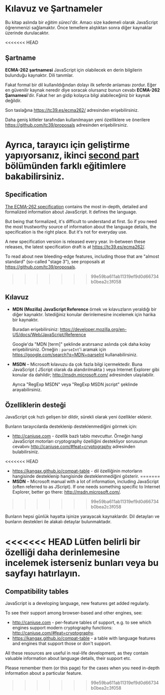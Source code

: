 
# Kılavuz ve Şartnameler

Bu kitap aslında bir *eğitim süreci*'dir. Amacı size kademeli olarak JavaScript öğrenmenizi sağlamaktır. Önce temellere alıştıktan sonra diğer kaynaklar üzerinde durulacaktır.

<<<<<<< HEAD
## Şartname

**ECMA-262 şartnamesi** JavaScript için olabilecek en derin bilgilerin bulunduğu kaynaktır. Dili tanımlar.

Fakat formal bir dil kullanıldığından dolayı ilk seferde anlaması zordur. Eğer en güvenilir kaynak neredir diye soracak olursanız bunun cevabı **ECMA-262 Şarnamesi**'dir. Fakat her an gidip kolayca bilgi alabileceğiniz bir kaynak değildir.

Son taslağına <https://tc39.es/ecma262/> adresinden erişebilirsiniz.

Daha geniş kitleler tarafından kullanılmayan yeni özelliklere ve önerilere <https://github.com/tc39/proposals> adresinden erişebilirsiniz.

Ayrıca, tarayıcı için geliştirme yapıyorsanız, ikinci [second part](info:browser-environment) bölümünden farklı eğitimlere bakabilirsiniz.
=======
## Specification

[The ECMA-262 specification](https://www.ecma-international.org/publications/standards/Ecma-262.htm) contains the most in-depth, detailed and formalized information about JavaScript. It defines the language.

But being that formalized, it's difficult to understand at first. So if you need the most trustworthy source of information about the language details, the specification is the right place. But it's not for everyday use.

A new specification version is released every year. In-between these releases, the latest specification draft is at <https://tc39.es/ecma262/>.

To read about new bleeding-edge features, including those that are "almost standard" (so-called "stage 3"), see proposals at <https://github.com/tc39/proposals>.
>>>>>>> 99e59ba611ab11319ef9d0d66734b0bea2c3f058

## Kılavuz
- **MDN (Mozilla) JavaScript Reference** örnek ve kılavuzların yeraldığı bir diğer kaynaktır. İstediğiniz konular derinlemesine incelemek için harika bir kaynaktır.
    
    Buradan erişebilirsiniz: <https://developer.mozilla.org/en-US/docs/Web/JavaScript/Reference>

    Google'da "MDN [term]" şeklinde aratırsanız aslında çok daha kolay erişebilirsiniz. Örneğin : `parseInt`'i aramak için <https://google.com/search?q=MDN+parseInt> kullanabilirsiniz.

- **MSDN** – Microsoft kılavuzu da çok fazla bilgi içermektedir. Buna JavaScript ( JScript olarak da alandırılmakta ) veya Internet Explorer gibi konular da dahildir; <http://msdn.microsoft.com/> adresinden ulaşılabilir.
    
    Ayrıca "RegExp MSDN" veya "RegExp MSDN jscript" şeklinde arayabilirsiniz.
    
    
## Özelliklerin desteği

JavaScript çok hızlı gelişen bir dildir, sürekli olarak yeni özellikler eklenir.

Bunların tarayıcılarda desteklenip desteklenmediğini görmek için:

- <http://caniuse.com> - özellik bazlı tablo mevcuttur. Örneğin hangi JavaScript motorları cryptography özelliğini destekliyor sorusunun cevabını <http://caniuse.com/#feat=cryptography> adresinden bulabilirsiniz.

<<<<<<< HEAD
- <https://kangax.github.io/compat-table> - dil özelliğinin motorların hangisinde desteklenip hangisinde desteklenmediğini gösterir.
=======
- **MSDN** – Microsoft manual with a lot of information, including JavaScript (often referred to as JScript). If one needs something specific to Internet Explorer, better go there: <http://msdn.microsoft.com/>.
>>>>>>> 99e59ba611ab11319ef9d0d66734b0bea2c3f058

Bunların hepsi günlük hayatta işinize yarayacak kaynaklardır. Dil detayları ve bunların destekleri ile alakalı detaylar bulunmaktadır.

<<<<<<< HEAD
Lütfen belirli bir özelliği daha derinlemesine incelemek isterseniz bunları veya bu sayfayı hatırlayın.
=======
## Compatibility tables

JavaScript is a developing language, new features get added regularly.

To see their support among browser-based and other engines, see:

- <http://caniuse.com> - per-feature tables of support, e.g. to see which engines support modern cryptography functions: <http://caniuse.com/#feat=cryptography>.
- <https://kangax.github.io/compat-table> - a table with language features and engines that support those or don't support.

All these resources are useful in real-life development, as they contain valuable information about language details, their support etc.

Please remember them (or this page) for the cases when you need in-depth information about a particular feature.
>>>>>>> 99e59ba611ab11319ef9d0d66734b0bea2c3f058
